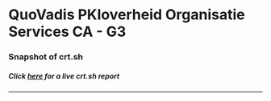 # QuoVadis PKIoverheid Organisatie Services CA - G3
### Snapshot of crt.sh
##### Click [here](https://crt.sh/?q=C17397A61D9AF9D2A229CCF262AB1D32B4A987A134AE5BD9DE4FC155F00DD16E) for a live crt.sh report

---
